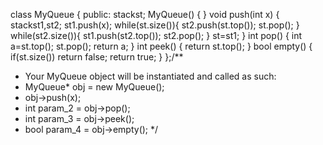 class MyQueue {
public:
stack<int>st;
MyQueue() {
}
void push(int x) {
stack<int>st1,st2;
st1.push(x);
while(st.size()){
st2.push(st.top());
st.pop();
}
while(st2.size()){
st1.push(st2.top());
st2.pop();
}
st=st1;
}
int pop() {
int a=st.top();
st.pop();
return a;
}
int peek() {
return st.top();
}
bool empty() {
if(st.size()) return false;
return true;
}
};
​
/**
* Your MyQueue object will be instantiated and called as such:
* MyQueue* obj = new MyQueue();
* obj->push(x);
* int param_2 = obj->pop();
* int param_3 = obj->peek();
* bool param_4 = obj->empty();
*/